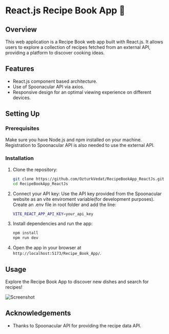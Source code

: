 # React.js Recipe Book App 🍲

## Overview

This web application is a Recipe Book web app built with React.js. It allows users to explore a collection of recipes fetched from an external API, providing a platform to discover cooking ideas.

## Features

- React.js component based architecture.
- Use of Spoonacular API via axios.
- Responsive design for an optimal viewing experience on different devices.


## Setting Up

### Prerequisites

Make sure you have Node.js and npm installed on your machine. Registration to Spoonacular API is also needed to use the external API.

### Installation

1. Clone the repository:

   ```bash
   git clone https://github.com/OzturkVedat/RecipeBookApp_ReactJs.git
   cd RecipeBookApp_ReactJs
   ```
2. Connect your API key:
   Use the API key provided from the Spoonacular website as an vite enviroment variable(for development purposes). Create an .env file in root folder and add the line:
   ```bash
   VITE_REACT_APP_API_KEY=your_api_key
   ```
4. Install dependencies and run the app:

   ```bash
   npm install
   npm run dev
   ```

5. Open the app in your browser at `http://localhost:5173/Recipe_Book_App/`.

## Usage

Explore the Recipe Book App to discover new dishes and search for recipes!

![Screenshot](.public/recipe-book.png)

## Acknowledgements

- Thanks to Spoonacular API for providing the recipe data API.

